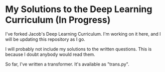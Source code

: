 # My Solutions to the Deep Learning Curriculum (In Progress)

I've forked Jacob's Deep Learning Curriculum. I'm working on it here, and I will be updating this repository as I go. 

I will probably not include my solutions to the written questions. This is because I doubt anybody would read them.

So far, I've written a transformer. It's available as "trans.py".
